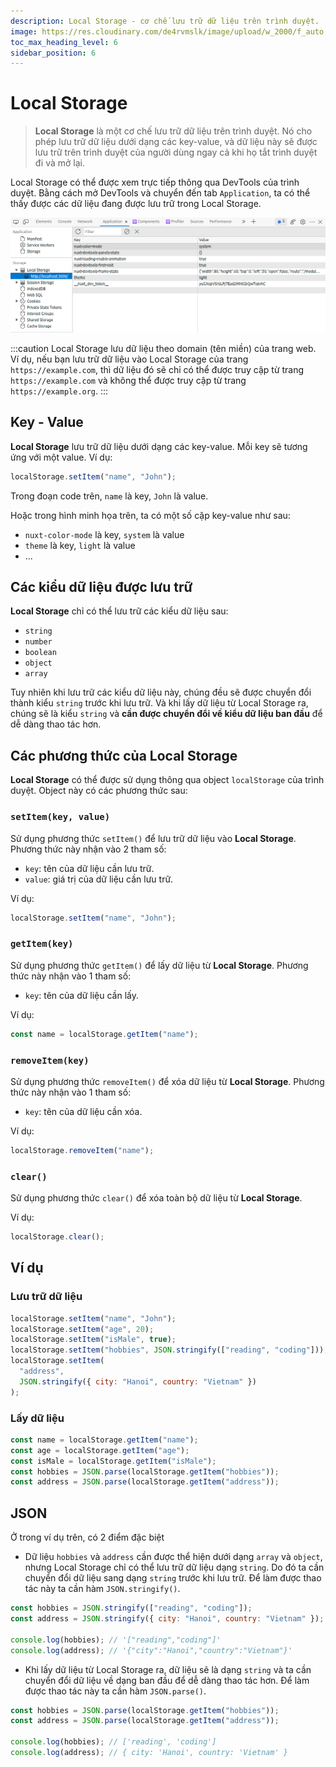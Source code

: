 ```yaml
---
description: Local Storage - cơ chế lưu trữ dữ liệu trên trình duyệt.
image: https://res.cloudinary.com/de4rvmslk/image/upload/w_2000/f_auto,q_auto//img/LocalStorage-cover_photo.png
toc_max_heading_level: 6
sidebar_position: 6
---
```


# Local Storage

> **Local Storage** là một cơ chế lưu trữ dữ liệu trên trình duyệt. Nó cho phép lưu trữ dữ liệu dưới dạng các key-value, và dữ liệu này sẽ được lưu trữ trên trình duyệt của người dùng ngay cả khi họ tắt trình duyệt đi và mở lại.

Local Storage có thể được xem trực tiếp thông qua DevTools của trình duyệt. Bằng cách mở DevTools và chuyển đến tab `Application`, ta có thể thấy được các dữ liệu đang được lưu trữ trong Local Storage.

![Local Storage](./img/local-storage-in-devtools.png)

:::caution
Local Storage lưu dữ liệu theo domain (tên miền) của trang web. Ví dụ, nếu bạn lưu trữ dữ liệu vào Local Storage của trang `https://example.com`, thì dữ liệu đó sẽ chỉ có thể được truy cập từ trang `https://example.com` và không thể được truy cập từ trang `https://example.org`.
:::

## Key - Value

**Local Storage** lưu trữ dữ liệu dưới dạng các key-value. Mỗi key sẽ tương ứng với một value. Ví dụ:

```js
localStorage.setItem("name", "John");
```

Trong đoạn code trên, `name` là key, `John` là value.

Hoặc trong hình minh họa trên, ta có một số cặp key-value như sau:

- `nuxt-color-mode` là key, `system` là value
- `theme` là key, `light` là value
- ...

## Các kiểu dữ liệu được lưu trữ

**Local Storage** chỉ có thể lưu trữ các kiểu dữ liệu sau:

- `string`
- `number`
- `boolean`
- `object`
- `array`

Tuy nhiên khi lưu trữ các kiểu dữ liệu này, chúng đều sẽ được chuyển đổi thành kiểu `string` trước khi lưu trữ. Và khi lấy dữ liệu từ Local Storage ra, chúng sẽ là kiểu `string` và **cần được chuyển đổi về kiểu dữ liệu ban đầu** để dễ dàng thao tác hơn.

## Các phương thức của Local Storage

**Local Storage** có thể được sử dụng thông qua object `localStorage` của trình duyệt. Object này có các phương thức sau:

### `setItem(key, value)`

Sử dụng phương thức `setItem()` để lưu trữ dữ liệu vào **Local Storage**. Phương thức này nhận vào 2 tham số:

- `key`: tên của dữ liệu cần lưu trữ.
- `value`: giá trị của dữ liệu cần lưu trữ.

Ví dụ:

```js
localStorage.setItem("name", "John");
```

### `getItem(key)`

Sử dụng phương thức `getItem()` để lấy dữ liệu từ **Local Storage**. Phương thức này nhận vào 1 tham số:

- `key`: tên của dữ liệu cần lấy.

Ví dụ:

```js
const name = localStorage.getItem("name");
```

### `removeItem(key)`

Sử dụng phương thức `removeItem()` để xóa dữ liệu từ **Local Storage**. Phương thức này nhận vào 1 tham số:

- `key`: tên của dữ liệu cần xóa.

Ví dụ:

```js
localStorage.removeItem("name");
```

### `clear()`

Sử dụng phương thức `clear()` để xóa toàn bộ dữ liệu từ **Local Storage**.

Ví dụ:

```js
localStorage.clear();
```

## Ví dụ

### Lưu trữ dữ liệu

```js
localStorage.setItem("name", "John");
localStorage.setItem("age", 20);
localStorage.setItem("isMale", true);
localStorage.setItem("hobbies", JSON.stringify(["reading", "coding"]));
localStorage.setItem(
  "address",
  JSON.stringify({ city: "Hanoi", country: "Vietnam" })
);
```

### Lấy dữ liệu

```js
const name = localStorage.getItem("name");
const age = localStorage.getItem("age");
const isMale = localStorage.getItem("isMale");
const hobbies = JSON.parse(localStorage.getItem("hobbies"));
const address = JSON.parse(localStorage.getItem("address"));
```

## JSON

Ở trong ví dụ trên, có 2 điểm đặc biệt

- Dữ liệu `hobbies` và `address` cần được thể hiện dưới dạng `array` và `object`, nhưng Local Storage chỉ có thể lưu trữ dữ liệu dạng `string`. Do đó ta cần chuyển đổi dữ liệu sang dạng `string` trước khi lưu trữ. Để làm được thao tác này ta cần hàm `JSON.stringify()`.

```js
const hobbies = JSON.stringify(["reading", "coding"]);
const address = JSON.stringify({ city: "Hanoi", country: "Vietnam" });

console.log(hobbies); // '["reading","coding"]'
console.log(address); // '{"city":"Hanoi","country":"Vietnam"}'
```

- Khi lấy dữ liệu từ Local Storage ra, dữ liệu sẽ là dạng `string` và ta cần chuyển đổi dữ liệu về dạng ban đầu để dễ dàng thao tác hơn. Để làm được thao tác này ta cần hàm `JSON.parse()`.

```js
const hobbies = JSON.parse(localStorage.getItem("hobbies"));
const address = JSON.parse(localStorage.getItem("address"));

console.log(hobbies); // ['reading', 'coding']
console.log(address); // { city: 'Hanoi', country: 'Vietnam' }
```
